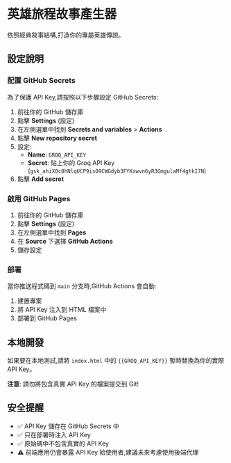 # 英雄旅程故事產生器

依照經典敘事結構,打造你的專屬英雄傳說。

## 設定說明

### 配置 GitHub Secrets

為了保護 API Key,請按照以下步驟設定 GitHub Secrets:

1. 前往你的 GitHub 儲存庫
2. 點擊 **Settings** (設定)
3. 在左側選單中找到 **Secrets and variables** > **Actions**
4. 點擊 **New repository secret**
5. 設定:
   - **Name**: `GROQ_API_KEY`
   - **Secret**: 貼上你的 Groq API Key (`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`)
6. 點擊 **Add secret**

### 啟用 GitHub Pages

1. 前往你的 GitHub 儲存庫
2. 點擊 **Settings** (設定)
3. 在左側選單中找到 **Pages**
4. 在 **Source** 下選擇 **GitHub Actions**
5. 儲存設定

### 部署

當你推送程式碼到 `main` 分支時,GitHub Actions 會自動:
1. 建置專案
2. 將 API Key 注入到 HTML 檔案中
3. 部署到 GitHub Pages

## 本地開發

如果要在本地測試,請將 `index.html` 中的 `{{GROQ_API_KEY}}` 暫時替換為你的實際 API Key。

**注意**: 請勿將包含真實 API Key 的檔案提交到 Git!

## 安全提醒

- ✅ API Key 儲存在 GitHub Secrets 中
- ✅ 只在部署時注入 API Key
- ✅ 原始碼中不包含真實的 API Key
- ⚠️ 前端應用仍會暴露 API Key 給使用者,建議未來考慮使用後端代理
